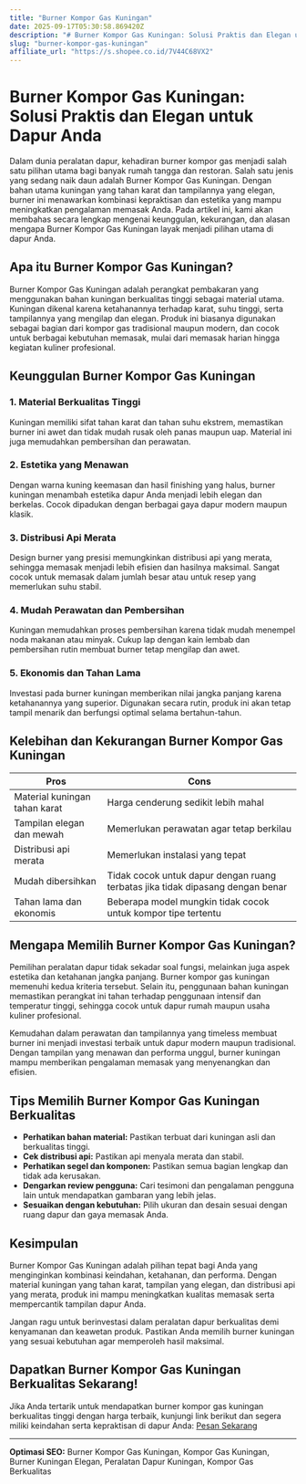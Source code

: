 ```yaml
---
title: "Burner Kompor Gas Kuningan"
date: 2025-09-17T05:30:58.869420Z
description: "# Burner Kompor Gas Kuningan: Solusi Praktis dan Elegan untuk Dapur Anda..."
slug: "burner-kompor-gas-kuningan"
affiliate_url: "https://s.shopee.co.id/7V44C68VX2"
---
```

# Burner Kompor Gas Kuningan: Solusi Praktis dan Elegan untuk Dapur Anda

Dalam dunia peralatan dapur, kehadiran burner kompor gas menjadi salah satu pilihan utama bagi banyak rumah tangga dan restoran. Salah satu jenis yang sedang naik daun adalah Burner Kompor Gas Kuningan. Dengan bahan utama kuningan yang tahan karat dan tampilannya yang elegan, burner ini menawarkan kombinasi kepraktisan dan estetika yang mampu meningkatkan pengalaman memasak Anda. Pada artikel ini, kami akan membahas secara lengkap mengenai keunggulan, kekurangan, dan alasan mengapa Burner Kompor Gas Kuningan layak menjadi pilihan utama di dapur Anda.

## Apa itu Burner Kompor Gas Kuningan?

Burner Kompor Gas Kuningan adalah perangkat pembakaran yang menggunakan bahan kuningan berkualitas tinggi sebagai material utama. Kuningan dikenal karena ketahanannya terhadap karat, suhu tinggi, serta tampilannya yang mengilap dan elegan. Produk ini biasanya digunakan sebagai bagian dari kompor gas tradisional maupun modern, dan cocok untuk berbagai kebutuhan memasak, mulai dari memasak harian hingga kegiatan kuliner profesional.

## Keunggulan Burner Kompor Gas Kuningan

### 1. Material Berkualitas Tinggi

Kuningan memiliki sifat tahan karat dan tahan suhu ekstrem, memastikan burner ini awet dan tidak mudah rusak oleh panas maupun uap. Material ini juga memudahkan pembersihan dan perawatan.

### 2. Estetika yang Menawan

Dengan warna kuning keemasan dan hasil finishing yang halus, burner kuningan menambah estetika dapur Anda menjadi lebih elegan dan berkelas. Cocok dipadukan dengan berbagai gaya dapur modern maupun klasik.

### 3. Distribusi Api Merata

Design burner yang presisi memungkinkan distribusi api yang merata, sehingga memasak menjadi lebih efisien dan hasilnya maksimal. Sangat cocok untuk memasak dalam jumlah besar atau untuk resep yang memerlukan suhu stabil.

### 4. Mudah Perawatan dan Pembersihan

Kuningan memudahkan proses pembersihan karena tidak mudah menempel noda makanan atau minyak. Cukup lap dengan kain lembab dan pembersihan rutin membuat burner tetap mengilap dan awet.

### 5. Ekonomis dan Tahan Lama

Investasi pada burner kuningan memberikan nilai jangka panjang karena ketahanannya yang superior. Digunakan secara rutin, produk ini akan tetap tampil menarik dan berfungsi optimal selama bertahun-tahun.

## Kelebihan dan Kekurangan Burner Kompor Gas Kuningan

| Pros                           | Cons                                |
|--------------------------------|-------------------------------------|
| Material kuningan tahan karat  | Harga cenderung sedikit lebih mahal |
| Tampilan elegan dan mewah     | Memerlukan perawatan agar tetap berkilau |
| Distribusi api merata         | Memerlukan instalasi yang tepat    |
| Mudah dibersihkan             | Tidak cocok untuk dapur dengan ruang terbatas jika tidak dipasang dengan benar |
| Tahan lama dan ekonomis       | Beberapa model mungkin tidak cocok untuk kompor tipe tertentu |

## Mengapa Memilih Burner Kompor Gas Kuningan?

Pemilihan peralatan dapur tidak sekadar soal fungsi, melainkan juga aspek estetika dan ketahanan jangka panjang. Burner kompor gas kuningan memenuhi kedua kriteria tersebut. Selain itu, penggunaan bahan kuningan memastikan perangkat ini tahan terhadap penggunaan intensif dan temperatur tinggi, sehingga cocok untuk dapur rumah maupun usaha kuliner profesional.

Kemudahan dalam perawatan dan tampilannya yang timeless membuat burner ini menjadi investasi terbaik untuk dapur modern maupun tradisional. Dengan tampilan yang menawan dan performa unggul, burner kuningan mampu memberikan pengalaman memasak yang menyenangkan dan efisien.

## Tips Memilih Burner Kompor Gas Kuningan Berkualitas

- **Perhatikan bahan material:** Pastikan terbuat dari kuningan asli dan berkualitas tinggi.
- **Cek distribusi api:** Pastikan api menyala merata dan stabil.
- **Perhatikan segel dan komponen:** Pastikan semua bagian lengkap dan tidak ada kerusakan.
- **Dengarkan review pengguna:** Cari tesimoni dan pengalaman pengguna lain untuk mendapatkan gambaran yang lebih jelas.
- **Sesuaikan dengan kebutuhan:** Pilih ukuran dan desain sesuai dengan ruang dapur dan gaya memasak Anda.

## Kesimpulan

 Burner Kompor Gas Kuningan adalah pilihan tepat bagi Anda yang menginginkan kombinasi keindahan, ketahanan, dan performa. Dengan material kuningan yang tahan karat, tampilan yang elegan, dan distribusi api yang merata, produk ini mampu meningkatkan kualitas memasak serta mempercantik tampilan dapur Anda.

Jangan ragu untuk berinvestasi dalam peralatan dapur berkualitas demi kenyamanan dan keawetan produk. Pastikan Anda memilih burner kuningan yang sesuai kebutuhan agar memperoleh hasil maksimal.

## Dapatkan Burner Kompor Gas Kuningan Berkualitas Sekarang!

Jika Anda tertarik untuk mendapatkan burner kompor gas kuningan berkualitas tinggi dengan harga terbaik, kunjungi link berikut dan segera miliki keindahan serta kepraktisan di dapur Anda: [Pesan Sekarang](https://s.shopee.co.id/7V44C68VX2)

---

**Optimasi SEO:** Burner Kompor Gas Kuningan, Kompor Gas Kuningan, Burner Kuningan Elegan, Peralatan Dapur Kuningan, Kompor Gas Berkualitas